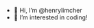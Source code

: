 - 👋 Hi, I’m @henrylimcher
- 👀 I’m interested in coding!
<!---
henrylimcher/henrylimcher is a ✨ special ✨ repository because its `README.md` (this file) appears on your GitHub profile.
You can click the Preview link to take a look at your changes.
--->
